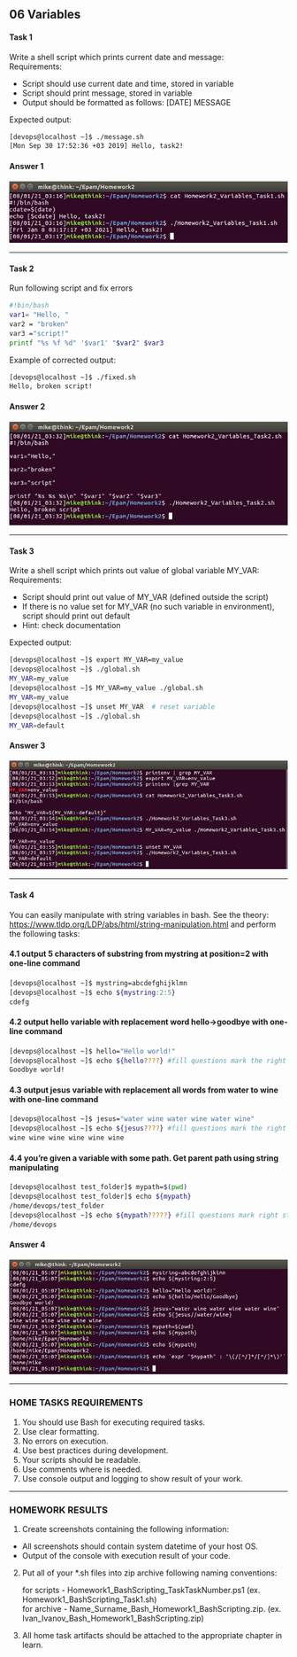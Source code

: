 ## 06 Variables
#### Task 1
Write a shell script which prints current date and message:<br/>
Requirements:<br/>

* Script should use current date and time, stored in variable<br/>
* Script should print message, stored in variable<br/>
* Output should be formatted as follows: [DATE] MESSAGE<br/>

Expected output:<br/>
```bash
[devops@localhost ~]$ ./message.sh
[Mon Sep 30 17:52:36 +03 2019] Hello, task2!
``` 
#### Answer 1

![](https://github.com/MikeBakinovski/DevOps_Fundamentals/blob/main/06%20Variables/Images/VAR1.jpg)

---
#### Task 2
Run following script and fix errors<br/>
```bash
#!bin/bash
var1= "Hello, "
var2 = "broken"
var3 ="script!"
printf "%s %f %d" '$var1' "$var2" $var3
```

Example of corrected output:<br/>
```bash
[devops@localhost ~]$ ./fixed.sh
Hello, broken script!
```
#### Answer 2

![](https://github.com/MikeBakinovski/DevOps_Fundamentals/blob/main/06%20Variables/Images/VAR2.jpg)

---
#### Task 3
Write a shell script which prints out value of global variable MY_VAR:<br/>
Requirements:<br/>

* Script should print out value of MY_VAR (defined outside the script)
* If there is no value set for MY_VAR (no such variable in environment), script should print out default
* Hint: check documentation

Expected output:
```bash
[devops@localhost ~]$ export MY_VAR=my_value
[devops@localhost ~]$ ./global.sh
MY_VAR=my_value
[devops@localhost ~]$ MY_VAR=my_value ./global.sh 
MY_VAR=my_value
[devops@localhost ~]$ unset MY_VAR  # reset variable
[devops@localhost ~]$ ./global.sh
MY_VAR=default
``` 
#### Answer 3

![](https://github.com/MikeBakinovski/DevOps_Fundamentals/blob/main/06%20Variables/Images/VAR3.jpg)

---
#### Task 4
You can easily manipulate with string variables in bash. See the theory: https://www.tldp.org/LDP/abs/html/string-manipulation.html and perform the following tasks:
#### 4.1 output 5 characters of substring from mystring at position=2 with one-line command
```bash
[devops@localhost ~]$ mystring=abcdefghijklmn
[devops@localhost ~]$ echo ${mystring:2:5}
cdefg
``` 
#### 4.2 output hello variable with replacement word hello->goodbye with one-line command
```bash
[devops@localhost ~]$ hello="Hello world!"
[devops@localhost ~]$ echo ${hello????} #fill questions mark the right statement
Goodbye world!
``` 
#### 4.3 output jesus variable with replacement all words from water to wine with one-line command
```bash
[devops@localhost ~]$ jesus="water wine water wine water wine"
[devops@localhost ~]$ echo ${jesus????} #fill questions mark the right statement
wine wine wine wine wine wine
``` 
#### 4.4 you’re given a variable with some path. Get parent path using string manipulating
```bash
[devops@localhost test_folder]$ mypath=$(pwd)
[devops@localhost test_folder]$ echo ${mypath}
/home/devops/test_folder
[devops@localhost ~]$ echo ${mypath?????} #fill questions mark right statement
/home/devops
```
#### Answer 4

![](https://github.com/MikeBakinovski/DevOps_Fundamentals/blob/main/06%20Variables/Images/VAR4.ipg)

---
### HOME TASKS REQUIREMENTS
1. You should use Bash for executing required tasks.<br/>
2. Use clear formatting.<br/>
3. No errors on execution.<br/>
4. Use best practices during development.<br/>
5. Your scripts should be readable.<br/>
6. Use comments where is needed.<br/>
7. Use console output and logging to show result of your work.<br/>

---
### HOMEWORK RESULTS
1. Create screenshots containing the following information:<br/>
* All screenshots should contain system datetime of your host OS.<br/>
* Output of the console with execution result of your code.<br/>

2. Put all of your  *.sh files into zip archive following naming conventions:<br/>

   for scripts - Homework1_BashScripting_TaskTaskNumber.ps1 (ex. Homework1_BashScripting_Task1.sh)<br/>
   for archive - Name_Surname_Bash_Homework1_BashScripting.zip. (ex. Ivan_Ivanov_Bash_Homework1_BashScripting.zip)<br/>

3. All home task artifacts should be attached to the appropriate chapter in learn.<br/>

